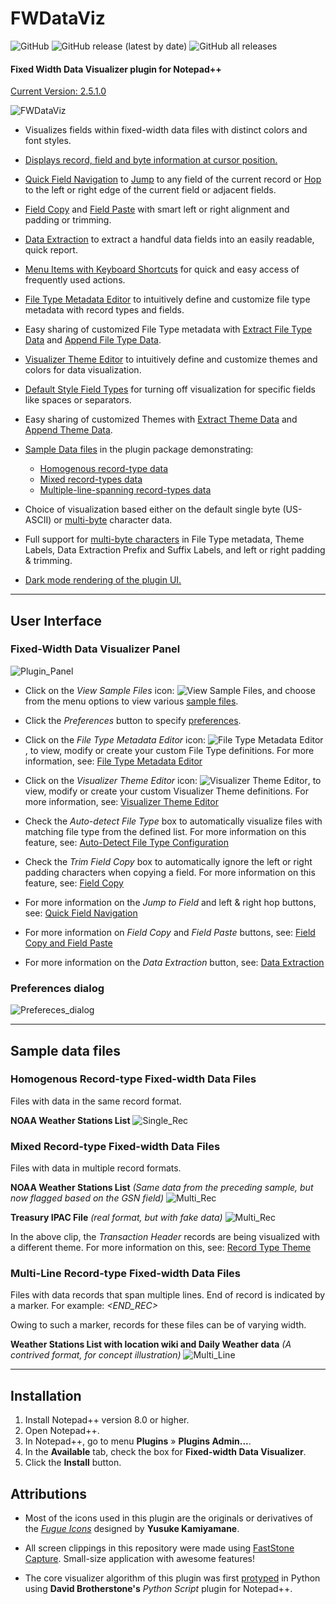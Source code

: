 # FWDataViz

![GitHub](https://img.shields.io/github/license/shriprem/FWDataViz) ![GitHub release (latest by date)](https://img.shields.io/github/v/release/shriprem/FWDataViz) ![GitHub all releases](https://img.shields.io/github/downloads/shriprem/FWDataViz/total)
#### Fixed Width Data Visualizer plugin for Notepad++
[Current Version: 2.5.1.0](https://github.com/shriprem/FWDataViz/blob/master/VersionHistory.md)

![FWDataViz](https://raw.githubusercontent.com/shriprem/FWDataViz/master/images/multi_rec_weather_stations.png)

* Visualizes fields within fixed-width data files with distinct colors and font styles.

* [Displays record, field and byte information at cursor position.](#fixed-width-data-visualizer-panel)

* [Quick Field Navigation](https://github.com/shriprem/FWDataViz/blob/master/docs/field_navigation.md) to [Jump](https://github.com/shriprem/FWDataViz/blob/master/docs/field_navigation.md#jump-to-field) to any field of the current record or [Hop](https://github.com/shriprem/FWDataViz/blob/master/docs/field_navigation.md#hop-field) to the left or right edge of the current field or adjacent fields.

* [Field Copy](https://github.com/shriprem/FWDataViz/blob/master/docs/field_copy_paste.md#field-copy) and [Field Paste](https://github.com/shriprem/FWDataViz/blob/master/docs/field_copy_paste.md#field-paste) with smart left or right alignment and padding or trimming.

* [Data Extraction](https://github.com/shriprem/FWDataViz/blob/master/docs/data_extract_dialog.md) to extract a handful data fields into an easily readable, quick report.

* [Menu Items with Keyboard Shortcuts](https://github.com/shriprem/FWDataViz/blob/master/docs/menu_shortcuts.md) for quick and easy access of frequently used actions.

* [File Type Metadata Editor](https://github.com/shriprem/FWDataViz/blob/master/docs/file_type_config_dialog.md) to intuitively define and customize file type metadata with record types and fields.

* Easy sharing of customized File Type metadata with [Extract File Type Data](https://github.com/shriprem/FWDataViz/blob/master/docs/file_type_extract_dialog.md) and [Append File Type Data](https://github.com/shriprem/FWDataViz/blob/master/docs/file_type_append_dialog.md).

* [Visualizer Theme Editor](https://github.com/shriprem/FWDataViz/blob/master/docs/theme_config_dialog.md) to intuitively define and customize themes and colors for data visualization.

* [Default Style Field Types](https://github.com/shriprem/FWDataViz/blob/master/docs/field_type_dialog.md#default-style) for turning off visualization for specific fields like spaces or separators.

* Easy sharing of customized Themes with [Extract Theme Data](https://github.com/shriprem/FWDataViz/blob/master/docs/theme_extract_dialog.md) and [Append Theme Data](https://github.com/shriprem/FWDataViz/blob/master/docs/theme_append_dialog.md).

* [Sample Data files](#sample-data-files) in the plugin package demonstrating:
   * [Homogenous record-type data](#homogenous-record-type-fixed-width-data-files)
   * [Mixed record-types data](#mixed-record-type-fixed-width-data-files)
   * [Multiple-line-spanning record-types data](#multi-line-record-type-fixed-width-data-files)

* Choice of visualization based either on the default single byte (US-ASCII) or [multi-byte](https://github.com/shriprem/FWDataViz/blob/master/docs/multibyte_character_data.md) character data.

* Full support for [multi-byte characters](https://github.com/shriprem/FWDataViz/blob/master/docs/multibyte_character_support.md) in File Type metadata, Theme Labels, Data Extraction Prefix and Suffix Labels, and left or right padding & trimming.

* [Dark mode rendering of the plugin UI.](https://github.com/shriprem/FWDataViz/blob/master/docs/dark_mode_ui.md)

---

## User Interface

### Fixed-Width Data Visualizer Panel
![Plugin_Panel](https://raw.githubusercontent.com/shriprem/FWDataViz/master/images/plugin_panel.png)

* Click on the _View Sample Files_ icon: ![View Sample Files](https://raw.githubusercontent.com/shriprem/FWDataViz/master/src/Resources/file_samples.bmp), and choose from the menu options to view various [sample files](#sample-data-files).

* Click the _Preferences_ button to specify [preferences](#preferences-dialog).

* Click on the _File Type Metadata Editor_ icon: ![File Type Metadata Editor](https://raw.githubusercontent.com/shriprem/FWDataViz/master/src/Resources/file_config.bmp), to view, modify or create your custom File Type definitions. For more information, see: [File Type Metadata Editor](https://github.com/shriprem/FWDataViz/blob/master/docs/file_type_config_dialog.md)

* Click on the _Visualizer Theme Editor_ icon: ![Visualizer Theme Editor](https://raw.githubusercontent.com/shriprem/FWDataViz/master/src/Resources/color_config.bmp), to view, modify or create your custom Visualizer Theme definitions. For more information, see: [Visualizer Theme Editor](https://github.com/shriprem/FWDataViz/blob/master/docs/theme_config_dialog.md)

* Check the _Auto-detect File Type_ box to automatically visualize files with matching file type from the defined list. For more information on this feature, see: [Auto-Detect File Type Configuration](https://github.com/shriprem/FWDataViz/blob/master/docs/auto_detect_file_type.md)

* Check the _Trim Field Copy_ box to automatically ignore the left or right padding characters when copying a field. For more information on this feature, see: [Field Copy](https://github.com/shriprem/FWDataViz/blob/master/docs/field_copy_paste.md#field-copy)

* For more information on the _Jump to Field_ and left & right hop buttons, see: [Quick Field Navigation](https://github.com/shriprem/FWDataViz/blob/master/docs/field_navigation.md)

* For more information on _Field Copy_ and _Field Paste_ buttons, see: [Field Copy and Field Paste](https://github.com/shriprem/FWDataViz/blob/master/docs/field_copy_paste.md)

* For more information on the _Data Extraction_ button, see: [Data Extraction](https://github.com/shriprem/FWDataViz/blob/master/docs/data_extract_dialog.md)

### Preferences dialog

![Prefereces_dialog](https://raw.githubusercontent.com/shriprem/FWDataViz/master/images/preferences_dialog.png)


---

## Sample data files

### Homogenous Record-type Fixed-width Data Files
Files with data in the same record format.

__NOAA Weather Stations List__
![Single_Rec](https://raw.githubusercontent.com/shriprem/FWDataViz/master/images/single_rec_weather_stations.png)


### Mixed Record-type Fixed-width Data Files
Files with data in multiple record formats.

__NOAA Weather Stations List__
_(Same data from the preceding sample, but now flagged based on the GSN field)_
![Multi_Rec](https://raw.githubusercontent.com/shriprem/FWDataViz/master/images/multi_rec_weather_stations.png)


__Treasury IPAC File__
_(real format, but with fake data)_
![Multi_Rec](https://raw.githubusercontent.com/shriprem/FWDataViz/master/images/multi_rec_ipac_file.png)

In the above clip, the _Transaction Header_ records are being visualized with a different theme. For more information on this, see: [Record Type Theme](https://github.com/shriprem/FWDataViz/blob/master/docs/record_type_theme.md)

### Multi-Line Record-type Fixed-width Data Files
Files with data records that span multiple lines. End of record is indicated by a marker. For example: _<END_REC>_

Owing to such a marker, records for these files can be of varying width.

__Weather Stations List with location wiki and Daily Weather data__ _(A contrived format, for concept illustration)_
![Multi_Line](https://raw.githubusercontent.com/shriprem/FWDataViz/master/images/multi_line_record_file.png)

---

## Installation
1. Install Notepad++ version 8.0 or higher.
2. Open Notepad++.
3. In Notepad++, go to menu **Plugins** » **Plugins Admin...**.
4. In the **Available** tab, check the box for **Fixed-width Data Visualizer**.
5. Click the **Install** button.

## Attributions
* Most of the icons used in this plugin are the originals or derivatives of the [*Fugue Icons*](https://p.yusukekamiyamane.com) designed by **Yusuke Kamiyamane**.

* All screen clippings in this repository were made using [FastStone Capture](https://www.faststone.org/FSCaptureDetail.htm). Small-size application with awesome features!
* The core visualizer algorithm of this plugin was first [protyped](https://github.com/shriprem/FWDataViz/blob/master/docs/Visualizer_prototype.py) in Python using **David Brotherstone's** *Python Script* plugin for Notepad++.
